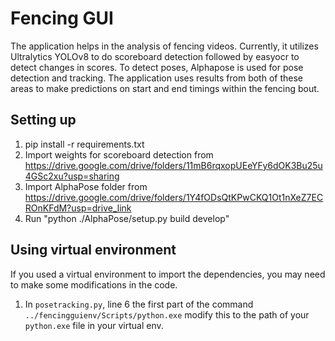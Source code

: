 # Fencing GUI
The application helps in the analysis of fencing videos. Currently, it utilizes Ultralytics YOLOv8 to do scoreboard detection followed by easyocr to detect changes in scores. To detect poses, Alphapose is used for pose detection and tracking. The application uses results from both of these areas to make predictions on start and end timings within the fencing bout.

## Setting up

1. pip install -r requirements.txt
2. Import weights for scoreboard detection from https://drive.google.com/drive/folders/11mB6rqxopUEeYFy6dOK3Bu25u4GSc2xu?usp=sharing
3. Import AlphaPose folder from https://drive.google.com/drive/folders/1Y4fODsQtKPwCKQ1Ot1nXeZ7ECROnKFdM?usp=drive_link 
4. Run "python ./AlphaPose/setup.py build develop"

## Using virtual environment
If you used a virtual environment to import the dependencies, you may need to make some modifications in the code.

1. In `posetracking.py`, line 6 the first part of the command `../fencingguienv/Scripts/python.exe` modify this to the path of your `python.exe` file in your virtual env.